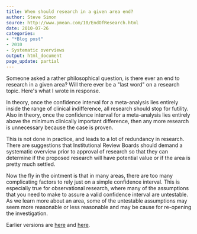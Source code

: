 ```yaml
---
title: When should research in a given area end?
author: Steve Simon
source: http://www.pmean.com/10/EndOfResearch.html
date: 2010-07-26
categories:
- "*Blog post"
- 2010
- Systematic overviews
output: html_document
page_update: partial
---
```


Someone asked a rather philosophical question, is there ever an end to research in a given area? Will there ever be a "last word" on a research topic. Here's what I wrote in response.

<!---More--->

In theory, once the confidence interval for a meta-analysis lies entirely inside the range of clinical indifference, all research should stop for futility. Also in theory, once the confidence interval for a meta-analysis lies entirely above the minimum clinically important difference, then any more research is unnecessary because the case is proven.

This is not done in practice, and leads to a lot of redundancy in research. There are suggestions that Institutional Review Boards should demand a systematic overview prior to approval of research so that they can determine if the proposed research will have potential value or if the area is pretty much settled.

Now the fly in the ointment is that in many areas, there are too many complicating factors to rely just on a simple confidence interval. This is especially true for observational research, where many of the assumptions that you need to make to assure a valid confidence interval are untestable. As we learn more about an area, some of the untestable assumptions may seem more reasonable or less reasonable and may be cause for re-opening the investigation.

Earlier versions are [here][sim1] and [here][sim2].

[sim1]: http://www.pmean.com/10/EndOfResearch.html
[sim2]: http://new.pmean.com/end-of-research/
